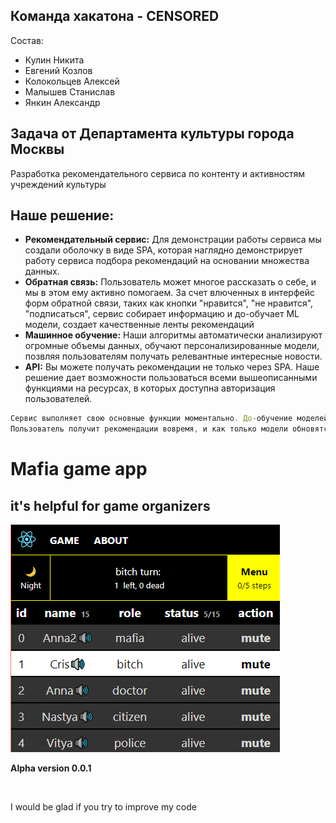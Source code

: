 ## Команда хакатона - CENSORED

Состав:
* Кулин Никита
* Евгений Козлов
* Колокольцев Алексей
* Малышев Станислав
* Янкин Александр

## Задача от Департамента культуры города Москвы

Разработка рекомендательного сервиса по контенту и активностям учреждений культуры  

## Наше решение:

* **Рекомендательный сервис:** Для демонстрации работы сервиса мы создали оболочку в виде SPA, которая наглядно демонстрирует работу сервиса подбора рекомендаций на основании множества данных.
* **Обратная связь:** Пользователь может многое рассказать о себе, и мы в этом ему активно помогаем. За счет влюченных в интерфейс форм обратной связи, таких как кнопки "нравится", "не нравится", "подписаться", сервис собирает информацию и до-обучает ML модели, создает качественные ленты рекомендаций
* **Машинное обучение:** Наши алгоритмы автоматически анализируют огромные объемы данных, обучают персонализированные модели, позвляя пользователям получать релевантные интересные новости.
* **API:** Вы можете получать рекомендации не только через SPA. Наше решение дает возможности пользоваться всеми вышеописанными функциями на ресурсах, в которых доступна авторизация пользователей. 

```jsx
Сервис выполняет свою основные функции моментально. До-обучение моделей ML происходит параллельно.
Пользователь получит рекомендации вовремя, и как только модели обновятся новые релевантные книги попадут к нему в ленту
```


<h1>Mafia game app</h1>
<h2>it's helpful for game organizers</h2>
<img src="https://github.com/Lambo-555/mafia/blob/main/img-2020-10-21-07-52-47.png?raw=true"></img>
<p><strong>Alpha version 0.0.1</strong></p>
</br>
<p>I would be glad if you try to improve my code</p>
